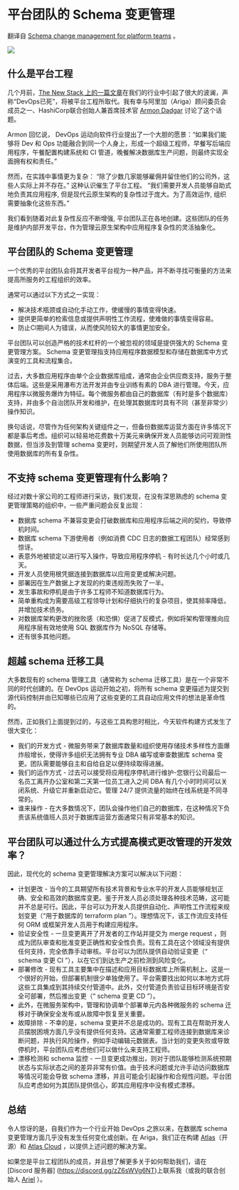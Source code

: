 # 平台团队的 Schema 变更管理

翻译自 [Schema change management for platform teams](https://ariga.io/schema-change-management-for-platform-teams/) 。

![](https://ariga.io/wp-content/uploads/2023/04/Screen-Shot-2023-04-04-at-13.13.15-1024x574.png)

## 什么是平台工程

几个月前，[The New Stack 上的一篇文章](https://thenewstack.io/devops-is-dead-embrace-platform-engineering/)在我们的行业中引起了很大的波澜，声称“DevOps已死”，将被平台工程所取代。我有幸与阿里加（Ariga）顾问委员会成员之一、HashiCorp联合创始人兼首席技术官 [Armon Dadgar](https://twitter.com/armon) 讨论了这个话题。

Armon 回忆说， DevOps 运动向软件行业提出了一个大胆的愿景：“如果我们能够将 Dev 和 Ops 功能融合到同一个人身上，形成一个超级工程师，早餐写后端应用程序，午餐配置构建系统和 CI 管道，晚餐解决数据库生产问题，则最终实现全面拥有权和责任。”

然而，在实践中事情更为复杂： “除了少数几家能够雇佣并留住他们的公司外，这些人实际上并不存在。” 这种认识催生了平台工程。 “我们需要开发人员能够自助式地负责其应用程序, 但是现代云原生架构的复杂性过于庞大。为了高效运作, 组织需要抽象化这些东西。”

我们看到随着对此复杂性反应不断增强, 平台团队正在各地创建。这些团队的任务是维护内部开发平台，作为管理云原生架构中应用程序复杂性的灵活抽象化。

## 平台团队的 Schema 变更管理

一个优秀的平台团队会将其开发者平台视为一种产品，并不断寻找可衡量的方法来提高所服务的工程组织的效率。

通常可以通过以下方式之一实现：

* 解决技术瓶颈或自动化手动工作，使缓慢的事情变得快速。
* 提供更简单的检索信息或提供声明性工作流程，使难做的事情变得容易。
* 防止CI期间人为错误，从而使风险较大的事情更加安全。

平台团队可以创造严格的技术杠杆的一个被忽视的领域是提供强大的 Schema 变更管理方案。 Schema 变更管理指支持应用程序数据模型和存储在数据库中方式演变的工具和流程集合。

过去，大多数应用程序由单个企业数据库组成，通常由企业供应商支持，服务于整体后端。这些是采用瀑布方法开发并由专业训练有素的 DBA 进行管理。今天，应用程序以微服务爆炸为特征。每个微服务都由自己的数据库（有时是多个数据库）支持，并由多个自治团队开发和维护，在处理其数据库时具有不同（甚至非常少）操作知识。

换句话说，尽管作为任何架构关键组件之一，但备份数据库运营方面在许多情况下都是事后考虑。组织可以轻易地花费数十万美元来确保开发人员能够访问可观测性数据，但当涉及到管理 schema 变更时，则期望开发人员了解他们所使用团队所使用数据库的所有复杂性。

## 不支持 schema 变更管理有什么影响？

经过对数十家公司的工程师进行采访，我们发现，在没有深思熟虑的 schema 变更管理策略的组织中，一些严重问题会反复出现：

* 数据库 schema 不兼容变更会打破数据库和应用程序后端之间的契约，导致停机时间。
* 数据库 schema 下游使用者（例如消费 CDC 日志的数据工程团队）经常感到惊讶。
* 表意外地被锁定以进行写入操作，导致应用程序停机 - 有时长达几个小时或几天。
* 开发人员使用根凭据连接到数据库以应用变更或解决问题。
* 部署因在生产数据上才发现的约束违规而失败了一半。
* 发生事故和停机是由于许多工程师不知道数据库行为。
* 简单重构成为需要高级工程领导计划和仔细执行的复杂项目，使其频率降低，并增加技术债务。
* 对数据库架构更改的挫败感（和恐惧）促进了反模式，例如将架构管理推向应用程序层有效地使用 SQL 数据库作为 NoSQL 存储等。
* 还有很多其他问题。

## 超越 schema 迁移工具

大多数现有的 schema 管理工具（通常称为 schema 迁移工具）是在一个非常不同的时代创建的。在 DevOps 运动开始之初，将所有 schema 变更描述为提交到源代码控制并由已知哪些已应用了这些变更的工具自动应用文件的想法是革命性的。

然而，正如我们上面提到过的，与这些工具构思时相比，今天软件构建方式发生了很大变化：

* 我们的开发方式 - 微服务带来了数据库数量和组织使用存储技术多样性方面爆炸般增长，使得许多组织无法拥有专业 DBA 编写或审查数据库 schema 变更。团队需要能够自主和自给自足以便持续取得进展。
* 我们的运作方式 - 过去可以接受将应用程序停机进行维护-您银行公司最后一名员工离开办公室和第二天第一位员工进入之间 DBA 有几个小时时间可以关闭系统、升级它并重新启动它。管理 24/7 提供流量的始终在线系统是不同寻常的。
* 谁来操作 - 在大多数情况下，团队会操作他们自己的数据库，在这种情况下负责该系统值班人员对于数据库运营方面通常只有非常基本的知识。

## 平台团队可以通过什么方式提高模式更改管理的开发效率？

因此，现代化的 schema 变更管理解决方案可以解决以下问题：

* 计划更改 - 当今的工具期望所有技术背景和专业水平的开发人员能够规划正确、安全和高效的数据库变更。鉴于开发人员必须处理各种技术范畴，这可能并不总是可行。因此，平台可以为开发人员提供自动化、声明性工作流程来规划变更（“用于数据库的 terraform plan ”）。理想情况下，该工作流应支持任何 ORM 或框架开发人员用于构建应用程序。
* 验证安全性 - 一旦变更离开了开发者的工作站并提交为 merge request ，则成为团队审查和批准变更正确性和安全性负责。现有工具在这个领域没有提供任何支持，完全依靠手动审核。平台可以为团队提供自动验证变更（“ schema 变更 CI ”），以在它们到达生产之前检测到风险变化。
* 部署修改 - 现有工具主要集中在描述和应用目标数据库上所需机制上。这是一个很好的开始，但部署机制很少单独使用了。平台需要找出如何以本地方式将这些工具集成到其持续交付管道中。此外，交付管道负责验证目标环境是否安全可部署，然后推出变更（“ schema 变更 CD ”）。
* 此外，在微服务架构中，管理和协调单个部署单元内各种微服务的 schema 迁移对于确保安全发布或从故障中恢复至关重要。
* 故障排除 - 不幸的是，schema 变更并不总是成功的。现有工具在帮助开发人员摆脱困境方面几乎没有提供任何支持。这通常需要工程师连接到数据库来诊断问题，并执行风险操作，例如手动编辑元数据表。当计划的变更失败或导致停机时，平台团队应考虑他们可以做什么来支持工程师。
* 漂移检测和 schema 监控 - 一旦变更成功推出，则对于团队能够检测系统预期状态与实际状态之间的差异非常有价值。由于技术问题或允许手动访问数据库等情况可能会导致 schema 漂移，并且可能会引起操作和合规性问题。平台团队应考虑如何为其团队提供信心，即其应用程序中没有模式漂移。

## 总结

令人惊讶的是，自我们作为一个行业开始 DevOps 之旅以来，在数据库 schema 变更管理方面几乎没有发生任何变化或创新。在 Ariga，我们正在构建 [Atlas](https://atlasgo.io/)（开源）和 [Atlas Cloud](https://atlasgo.cloud/) ，以提供上述问题的解决方案。

如果您是平台工程团队的成员，并且想了解更多关于如何帮助我们，请在 [Discord 服务器] (https://discord.gg/zZ6sWVg6NT)上联系我（或我的联合创始人 [Ariel](https://github.com/a8m) ）。
